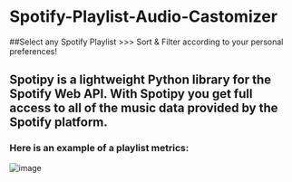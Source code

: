 # Spotify-Playlist-Audio-Castomizer

 ##Select any Spotify Playlist >>> Sort &amp; Filter according to your personal preferences!
 ## Spotipy is a lightweight Python library for the Spotify Web API. With Spotipy you get full access to all of the music data provided by the Spotify platform.
 
 ### Here is an example of a playlist metrics:
![image](https://user-images.githubusercontent.com/114693551/199847227-b8a7a6b8-1d22-4c12-80ba-7a309f19e867.png)

